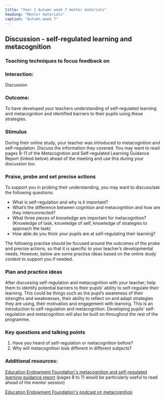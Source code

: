 ```yaml
---
title: "Year 1 Autumn week 7 mentor materials"
heading: "Mentor materials"
caption: "Autumn week 7"
---
```


## Discussion - self-regulated learning and metacognition

### Teaching techniques to focus feedback on

### Interaction:

Discussion

### Outcome:

To have developed your teachers understanding of self-regulated learning and metacognition and identified barriers to their pupils using these strategies.

### Stimulus

During their online study, your teacher was introduced to metacognition and self-regulation. Discuss the information they covered. You may want to read pages 8-11 of the Metacognition and Self-regulated Learning Guidance Report (linked below) ahead of the meeting and use this during your discussion too.

### Praise, probe and set precise actions

To support you in probing their understanding, you may want to discuss/ask the following questions:

- What is self-regulation and why is it important?
- What’s the difference between cognition and metacognition and how are they interconnected?
- What three pieces of knowledge are important for metacognition? (Knowledge of task, knowledge of self, knowledge of strategies to approach the task)
- How able do you think your pupils are at self-regulating their learning?

The following practise should be focused around the outcomes of the probe and precise actions, so that it is specific to your teacher’s developmental needs. However, below are some practise ideas based on the online study content to support you if needed.

### Plan and practice ideas

After discussing self-regulation and metacognition with your teacher, help them to identify potential barriers to their pupils’ ability to self-regulate their learning. This could be things such as the pupil’s awareness of their strengths and weaknesses, their ability to reflect on and adapt strategies they are using, their motivation and engagement with learning.
This is an introduction to self-regulation and metacognition. Developing pupils’ self-regulation and metacognition will also be built on throughout the rest of the programme.

### Key questions and talking points

1. Have you heard of self-regulation or metacognition before?
2. Why will metacognition look different in different subjects?

### Additional resources:

[Education Endowment Foundation's metacognition and self-regulated learning guidance report](https://educationendowmentfoundation.org.uk/public/files/Publications/Metacognition/EEF_Metacognition_and_self-regulated_learning.pdf) (pages 8 to 11 would be particularly useful to read ahead of the mentor session)

[Education Endowment Foundation's podcast on metacognition](https://educationendowmentfoundation.org.uk/news/trialled-and-tested-podcast-metacognition/)
